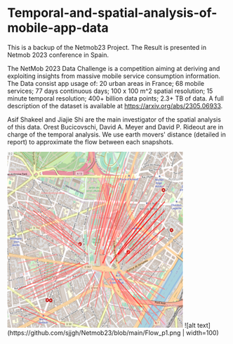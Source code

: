 # Temporal-and-spatial-analysis-of-mobile-app-data
This is a backup of the Netmob23 Project.
The Result is presented in Netmob 2023 conference in Spain.

The NetMob 2023 Data Challenge is a competition aiming at deriving and exploiting insights from massive mobile service consumption information.
The Data consist app usage of:
20 urban areas in France;
68 mobile services;
77 days continuous days;
100 x 100 m^2 spatial resolution;
15 minute temporal resolution;
400+ billion data points;
2.3+ TB of data.
A full description of the dataset is available at https://arxiv.org/abs/2305.06933.

Asif Shakeel and Jiajie Shi are the main investigator of the spatial analysis of this data. Orest Bucicovschi, David A. Meyer and David P. Rideout are in charge of the temporal analysis. We use earth movers' distance (detailed in report) to approximate the flow between each snapshots.

<img src="https://github.com/sjjgh/Netmob23/blob/main/Flow_p1.png" width="400" height="400">
![alt text](https://github.com/sjjgh/Netmob23/blob/main/Flow_p1.png | width=100)



